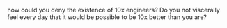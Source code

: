 how could you deny the existence of 10x engineers? Do you not viscerally feel every day that it would be possible to be 10x better than you are?

